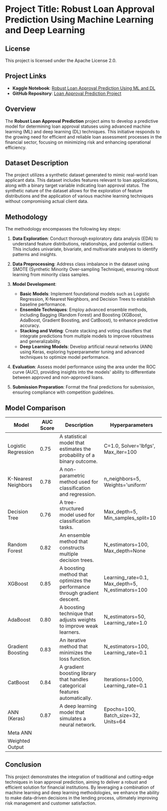 # Project Title: Robust Loan Approval Prediction Using Machine Learning and Deep Learning

## License
This project is licensed under the Apache License 2.0.

## Project Links
- **Kaggle Notebook**: [Robust Loan Approval Prediction Using ML and DL](https://www.kaggle.com/code/shuvendupritam/robust-loan-approval-prediction-using-ml-and-dl)
- **GitHub Repository**: [Loan Approval Prediction Project](https://github.com/SPritamDas/Portfolio-Projects/blob/main/Loan%20Approval%20Prediction/loan-approval-prediction-using-ml-dl-and-auto-ml%20(1).ipynb)

## Overview
The **Robust Loan Approval Prediction** project aims to develop a predictive model for determining loan approval statuses using advanced machine learning (ML) and deep learning (DL) techniques. This initiative responds to the growing need for efficient and reliable loan assessment processes in the financial sector, focusing on minimizing risk and enhancing operational efficiency.

## Dataset Description
The project utilizes a synthetic dataset generated to mimic real-world loan applicant data. This dataset includes features relevant to loan applications, along with a binary target variable indicating loan approval status. The synthetic nature of the dataset allows for the exploration of feature distributions and the application of various machine learning techniques without compromising actual client data.

## Methodology
The methodology encompasses the following key steps:

1. **Data Exploration**: Conduct thorough exploratory data analysis (EDA) to understand feature distributions, relationships, and potential outliers. This includes univariate, bivariate, and multivariate analyses to identify patterns and insights.

2. **Data Preprocessing**: Address class imbalance in the dataset using SMOTE (Synthetic Minority Over-sampling Technique), ensuring robust learning from minority class samples.

3. **Model Development**:
   - **Basic Models**: Implement foundational models such as Logistic Regression, K-Nearest Neighbors, and Decision Trees to establish baseline performance.
   - **Ensemble Techniques**: Employ advanced ensemble methods, including Bagging (Random Forest) and Boosting (XGBoost, AdaBoost, Gradient Boosting, and CatBoost), to enhance predictive accuracy.
   - **Stacking and Voting**: Create stacking and voting classifiers that integrate predictions from multiple models to improve robustness and generalizability.
   - **Deep Learning Models**: Develop artificial neural networks (ANN) using Keras, exploring hyperparameter tuning and advanced techniques to optimize model performance.

4. **Evaluation**: Assess model performance using the area under the ROC curve (AUC), providing insights into the models' ability to differentiate between approved and non-approved loans.

5. **Submission Preparation**: Format the final predictions for submission, ensuring compliance with competition guidelines.

## Model Comparison

| Model                | AUC Score | Description                                     | Hyperparameters                           |
|----------------------|-----------|-------------------------------------------------|-------------------------------------------|
| Logistic Regression   | 0.75      | A statistical model that estimates the probability of a binary outcome. | C=1.0, Solver='lbfgs', Max_iter=100    |
| K-Nearest Neighbors   | 0.78      | A non-parametric method used for classification and regression. | n_neighbors=5, Weights='uniform'        |
| Decision Tree         | 0.76      | A tree-structured model used for classification tasks. | Max_depth=5, Min_samples_split=10      |
| Random Forest         | 0.82      | An ensemble method that constructs multiple decision trees. | N_estimators=100, Max_depth=None       |
| XGBoost              | 0.85      | A boosting method that optimizes the performance through gradient descent. | Learning_rate=0.1, Max_depth=5, N_estimators=100 |
| AdaBoost             | 0.80      | A boosting technique that adjusts weights to improve weak learners. | N_estimators=50, Learning_rate=1.0     |
| Gradient Boosting    | 0.83      | An iterative method that minimizes the loss function. | N_estimators=100, Learning_rate=0.1    |
| CatBoost             | 0.84      | A gradient boosting library that handles categorical features automatically. | Iterations=1000, Learning_rate=0.1      |
| ANN (Keras)          | 0.87      | A deep learning model that simulates a neural network. | Epochs=100, Batch_size=32, Units=64     |
| Meta ANN | | | |
| Weighted Output | | | |


## Conclusion
This project demonstrates the integration of traditional and cutting-edge techniques in loan approval prediction, aiming to deliver a robust and efficient solution for financial institutions. By leveraging a combination of machine learning and deep learning methodologies, we enhance the ability to make data-driven decisions in the lending process, ultimately improving risk management and customer satisfaction.

